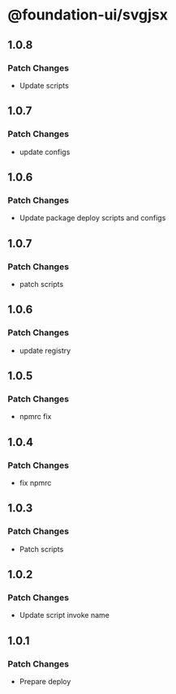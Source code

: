 # @foundation-ui/svgjsx

## 1.0.8

### Patch Changes

- Update scripts

## 1.0.7

### Patch Changes

- update configs

## 1.0.6

### Patch Changes

- Update package deploy scripts and configs

## 1.0.7

### Patch Changes

- patch scripts

## 1.0.6

### Patch Changes

- update registry

## 1.0.5

### Patch Changes

- npmrc fix

## 1.0.4

### Patch Changes

- fix npmrc

## 1.0.3

### Patch Changes

- Patch scripts

## 1.0.2

### Patch Changes

- Update script invoke name

## 1.0.1

### Patch Changes

- Prepare deploy

